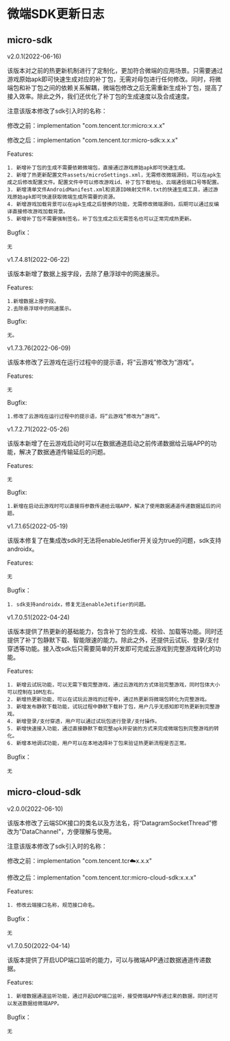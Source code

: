 # 微端SDK更新日志

## micro-sdk

v2.0.1(2022-06-16)

该版本对之前的热更新机制进行了定制化，更加符合微端的应用场景。只需要通过游戏原始apk即可快速生成对应的补丁包，无需对母包进行任何修改。同时，将微端包和补丁包之间的依赖关系解耦，微端包修改之后无需重新生成补丁包，提高了接入效率。除此之外，我们还优化了补丁包的生成速度以及合成速度。

注意该版本修改了sdk引入时的名称：

修改之前：implementation "com.tencent.tcr:micro:x.x.x"

修改之后：implementation "com.tencent.tcr:micro-sdk:x.x.x"

Features:

    1. 新增补丁包的生成不需要依赖微端包，直接通过游戏原始apk即可快速生成。
    2. 新增了热更新配置文件assets/microSettings.xml，无需修改微端源码，可以在apk生成之后修改配置文件。配置文件中可以修改游戏id、补丁包下载地址、云端通信端口号等配置。
    3. 新增清单文件AndroidManifest.xml和资源ID映射文件R.txt的快速生成工具，通过游戏原始apk即可快速获取微端生成所需要的资源。
    4. 新增游戏加载背景可以在apk生成之后替换的功能，无需修改微端源码，后期可以通过反编译直接修改游戏加载背景。
    5. 新增补丁包不需要强制签名，补丁包生成之后无需签名也可以正常完成热更新。

Bugfix：

    无

v1.7.4.81(2022-06-22)

该版本新增了数据上报字段，去除了悬浮球中的网速展示。

Features:

    1.新增数据上报字段。
    2.去除悬浮球中的网速展示。

Bugfix:

    无。

v1.7.3.76(2022-06-09)

该版本修改了云游戏在运行过程中的提示语，将“云游戏”修改为“游戏”。

Features:

    无

Bugfix:

    1.修改了云游戏在运行过程中的提示语，将“云游戏”修改为“游戏”。

v1.7.2.71(2022-05-26)

该版本新增了在云游戏启动时可以在数据通道启动之前传递数据给云端APP的功能，解决了数据通道传输延后的问题。

Features:

    无

Bugfix:

    1.新增在启动云游戏时可以直接将参数传递给云端APP，解决了使用数据通道传递数据延后的问题。

v1.7.1.65(2022-05-19)

该版本修复了在集成改sdk时无法将enableJetifier开关设为true的问题，sdk支持androidx。

Features:

    无

Bugfix：

    1. sdk支持androidx，修复无法enableJetifier的问题。

v1.7.0.51(2022-04-24)

该版本提供了热更新的基础能力，包含补丁包的生成、校验、加载等功能。同时还提供了补丁包静默下载、智能限速的能力。除此之外，还提供云试玩、登录/支付穿透等功能。接入改sdk后只需要简单的开发即可完成云游戏到完整游戏转化的功能。

Features:

    1. 新增云试玩功能，可以无需下载完整游戏，通过云游戏的方式体验完整游戏，同时包体大小可以控制在10M左右。
    2. 新增热更新功能，可以在试玩云游戏的过程中，通过热更新将微端包转化为完整游戏。
    3. 新增发布静默下载功能，试玩过程中静默下载补丁包，用户几乎无感知即可热更新到完整游戏。
    4. 新增登录/支付穿透，用户可以通过试玩包进行登录/支付操作。
    5. 新增快速接入功能，通过直接静默下载完整apk并安装的方式来完成微端包到完整游戏的转化。
    6. 新增本地调试功能，用户可以在本地选择补丁包来验证热更新流程是否正常。

Bugfix：

    无

## micro-cloud-sdk

v2.0.0(2022-06-10)

该版本修改了云端SDK接口的类名以及方法名，将“DatagramSocketThread”修改为"DataChannel"，方便理解与使用。

注意该版本修改了sdk引入时的名称：

修改之前：implementation "com.tencent.tcr:cloud:x.x.x"

修改之后：implementation "com.tencent.tcr:micro-cloud-sdk:x.x.x"

Features:

    1. 修改云端接口名称，规范接口命名。

Bugfix：

    无

v1.7.0.50(2022-04-14)

该版本提供了开启UDP端口监听的能力，可以与微端APP通过数据通道传递数据。

Features:

    1. 新增数据通道监听功能，通过开起UDP端口监听，接受微端APP传递过来的数据，同时还可以发送数据给微端APP。

Bugfix：

    无
